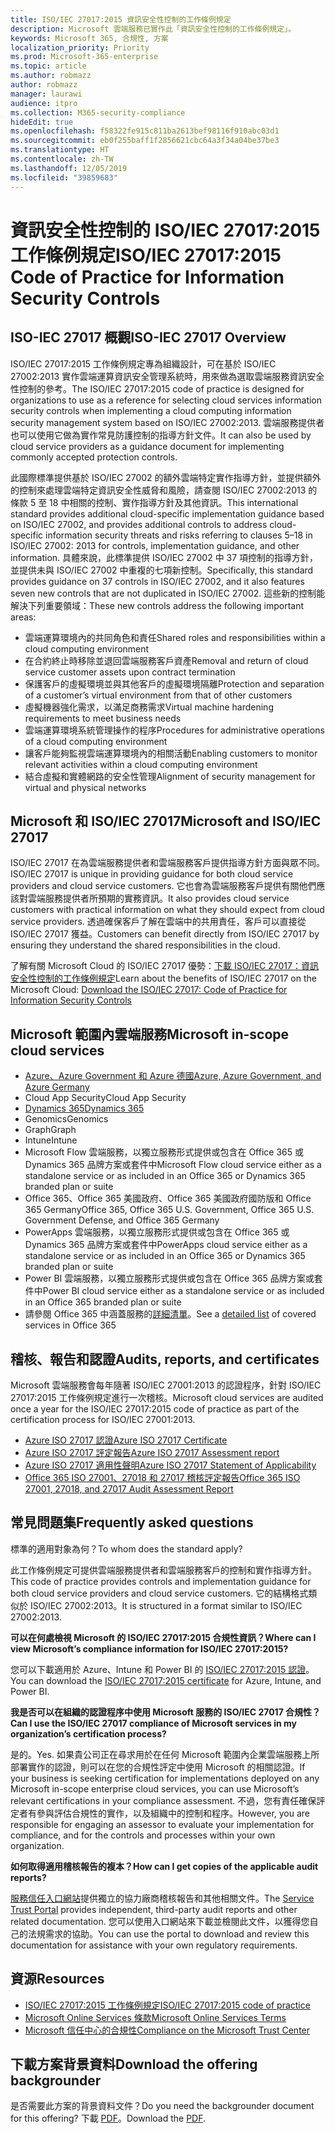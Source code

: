 ```yaml
---
title: ISO/IEC 27017:2015 資訊安全性控制的工作條例規定
description: Microsoft 雲端服務已實作此「資訊安全性控制的工作條例規定」。
keywords: Microsoft 365, 合規性, 方案
localization_priority: Priority
ms.prod: Microsoft-365-enterprise
ms.topic: article
ms.author: robmazz
author: robmazz
manager: laurawi
audience: itpro
ms.collection: M365-security-compliance
hideEdit: true
ms.openlocfilehash: f58322fe915c811ba2613bef98116f910abc03d1
ms.sourcegitcommit: eb0f255baff1f2856621cbc64a3f34a04be37be3
ms.translationtype: HT
ms.contentlocale: zh-TW
ms.lasthandoff: 12/05/2019
ms.locfileid: "39859683"
---
```

# <a name="isoiec-270172015-code-of-practice-for-information-security-controls"></a><span data-ttu-id="27263-104">資訊安全性控制的 ISO/IEC 27017:2015 工作條例規定</span><span class="sxs-lookup"><span data-stu-id="27263-104">ISO/IEC 27017:2015 Code of Practice for Information Security Controls</span></span>

## <a name="iso-iec-27017-overview"></a><span data-ttu-id="27263-105">ISO-IEC 27017 概觀</span><span class="sxs-lookup"><span data-stu-id="27263-105">ISO-IEC 27017 Overview</span></span>

<span data-ttu-id="27263-106">ISO/IEC 27017:2015 工作條例規定專為組織設計，可在基於 ISO/IEC 27002:2013 實作雲端運算資訊安全管理系統時，用來做為選取雲端服務資訊安全性控制的參考。</span><span class="sxs-lookup"><span data-stu-id="27263-106">The ISO/IEC 27017:2015 code of practice is designed for organizations to use as a reference for selecting cloud services information security controls when implementing a cloud computing information security management system based on ISO/IEC 27002:2013.</span></span> <span data-ttu-id="27263-107">雲端服務提供者也可以使用它做為實作常見防護控制的指導方針文件。</span><span class="sxs-lookup"><span data-stu-id="27263-107">It can also be used by cloud service providers as a guidance document for implementing commonly accepted protection controls.</span></span>

<span data-ttu-id="27263-108">此國際標準提供基於 ISO/IEC 27002 的額外雲端特定實作指導方針，並提供額外的控制來處理雲端特定資訊安全性威脅和風險，請查閱 ISO/IEC 27002:2013 的條款 5 至 18 中相關的控制、實作指導方針及其他資訊。</span><span class="sxs-lookup"><span data-stu-id="27263-108">This international standard provides additional cloud-specific implementation guidance based on ISO/IEC 27002, and provides additional controls to address cloud-specific information security threats and risks referring to clauses 5–18 in ISO/IEC 27002: 2013 for controls, implementation guidance, and other information.</span></span> <span data-ttu-id="27263-109">具體來說，此標準提供 ISO/IEC 27002 中 37 項控制的指導方針，並提供未與 ISO/IEC 27002 中重複的七項新控制。</span><span class="sxs-lookup"><span data-stu-id="27263-109">Specifically, this standard provides guidance on 37 controls in ISO/IEC 27002, and it also features seven new controls that are not duplicated in ISO/IEC 27002.</span></span> <span data-ttu-id="27263-110">這些新的控制能解決下列重要領域：</span><span class="sxs-lookup"><span data-stu-id="27263-110">These new controls address the following important areas:</span></span>

- <span data-ttu-id="27263-111">雲端運算環境內的共同角色和責任</span><span class="sxs-lookup"><span data-stu-id="27263-111">Shared roles and responsibilities within a cloud computing environment</span></span>
- <span data-ttu-id="27263-112">在合約終止時移除並退回雲端服務客戶資產</span><span class="sxs-lookup"><span data-stu-id="27263-112">Removal and return of cloud service customer assets upon contract termination</span></span>
- <span data-ttu-id="27263-113">保護客戶的虛擬環境並與其他客戶的虛擬環境隔離</span><span class="sxs-lookup"><span data-stu-id="27263-113">Protection and separation of a customer’s virtual environment from that of other customers</span></span>
- <span data-ttu-id="27263-114">虛擬機器強化需求，以滿足商務需求</span><span class="sxs-lookup"><span data-stu-id="27263-114">Virtual machine hardening requirements to meet business needs</span></span>
- <span data-ttu-id="27263-115">雲端運算環境系統管理操作的程序</span><span class="sxs-lookup"><span data-stu-id="27263-115">Procedures for administrative operations of a cloud computing environment</span></span>
- <span data-ttu-id="27263-116">讓客戶能夠監視雲端運算環境內的相關活動</span><span class="sxs-lookup"><span data-stu-id="27263-116">Enabling customers to monitor relevant activities within a cloud computing environment</span></span>
- <span data-ttu-id="27263-117">結合虛擬和實體網路的安全性管理</span><span class="sxs-lookup"><span data-stu-id="27263-117">Alignment of security management for virtual and physical networks</span></span>

## <a name="microsoft-and-isoiec-27017"></a><span data-ttu-id="27263-118">Microsoft 和 ISO/IEC 27017</span><span class="sxs-lookup"><span data-stu-id="27263-118">Microsoft and ISO/IEC 27017</span></span>

<span data-ttu-id="27263-119">ISO/IEC 27017 在為雲端服務提供者和雲端服務客戶提供指導方針方面與眾不同。</span><span class="sxs-lookup"><span data-stu-id="27263-119">ISO/IEC 27017 is unique in providing guidance for both cloud service providers and cloud service customers.</span></span> <span data-ttu-id="27263-120">它也會為雲端服務客戶提供有關他們應該對雲端服務提供者所預期的實務資訊。</span><span class="sxs-lookup"><span data-stu-id="27263-120">It also provides cloud service customers with practical information on what they should expect from cloud service providers.</span></span> <span data-ttu-id="27263-121">透過確保客戶了解在雲端中的共用責任，客戶可以直接從 ISO/IEC 27017 獲益。</span><span class="sxs-lookup"><span data-stu-id="27263-121">Customers can benefit directly from ISO/IEC 27017 by ensuring they understand the shared responsibilities in the cloud.</span></span>

<span data-ttu-id="27263-122">了解有關 Microsoft Cloud 的 ISO/IEC 27017 優勢：[下載 ISO/IEC 27017：資訊安全性控制的工作條例規定](https://aka.ms/iso27017-backgrounder)</span><span class="sxs-lookup"><span data-stu-id="27263-122">Learn about the benefits of ISO/IEC 27017 on the Microsoft Cloud: [Download the ISO/IEC 27017: Code of Practice for Information Security Controls](https://aka.ms/iso27017-backgrounder)</span></span>

## <a name="microsoft-in-scope-cloud-services"></a><span data-ttu-id="27263-123">Microsoft 範圍內雲端服務</span><span class="sxs-lookup"><span data-stu-id="27263-123">Microsoft in-scope cloud services</span></span>

- [<span data-ttu-id="27263-124">Azure、Azure Government 和 Azure 德國</span><span class="sxs-lookup"><span data-stu-id="27263-124">Azure, Azure Government, and Azure Germany</span></span>](https://aka.ms/AzureCompliance)
- <span data-ttu-id="27263-125">Cloud App Security</span><span class="sxs-lookup"><span data-stu-id="27263-125">Cloud App Security</span></span>
- [<span data-ttu-id="27263-126">Dynamics 365</span><span class="sxs-lookup"><span data-stu-id="27263-126">Dynamics 365</span></span>](https://aka.ms/d365-compliance-list)
- <span data-ttu-id="27263-127">Genomics</span><span class="sxs-lookup"><span data-stu-id="27263-127">Genomics</span></span>
- <span data-ttu-id="27263-128">Graph</span><span class="sxs-lookup"><span data-stu-id="27263-128">Graph</span></span>
- <span data-ttu-id="27263-129">Intune</span><span class="sxs-lookup"><span data-stu-id="27263-129">Intune</span></span>
- <span data-ttu-id="27263-130">Microsoft Flow 雲端服務，以獨立服務形式提供或包含在 Office 365 或 Dynamics 365 品牌方案或套件中</span><span class="sxs-lookup"><span data-stu-id="27263-130">Microsoft Flow cloud service either as a standalone service or as included in an Office 365 or Dynamics 365 branded plan or suite</span></span>
- <span data-ttu-id="27263-131">Office 365、Office 365 美國政府、Office 365 美國政府國防版和 Office 365 Germany</span><span class="sxs-lookup"><span data-stu-id="27263-131">Office 365, Office 365 U.S. Government, Office 365 U.S. Government Defense, and Office 365 Germany</span></span>
- <span data-ttu-id="27263-132">PowerApps 雲端服務，以獨立服務形式提供或包含在 Office 365 或 Dynamics 365 品牌方案或套件中</span><span class="sxs-lookup"><span data-stu-id="27263-132">PowerApps cloud service either as a standalone service or as included in an Office 365 or Dynamics 365 branded plan or suite</span></span>
- <span data-ttu-id="27263-133">Power BI 雲端服務，以獨立服務形式提供或包含在 Office 365 品牌方案或套件中</span><span class="sxs-lookup"><span data-stu-id="27263-133">Power BI cloud service either as a standalone service or as included in an Office 365 branded plan or suite</span></span>
- <span data-ttu-id="27263-134">請參閱 Office 365 中涵蓋服務的[詳細清單](https://go.microsoft.com/fwlink/p/?linkid=2077751)。</span><span class="sxs-lookup"><span data-stu-id="27263-134">See a [detailed list](https://go.microsoft.com/fwlink/p/?linkid=2077751) of covered services in Office 365</span></span>

## <a name="audits-reports-and-certificates"></a><span data-ttu-id="27263-135">稽核、報告和認證</span><span class="sxs-lookup"><span data-stu-id="27263-135">Audits, reports, and certificates</span></span>

<span data-ttu-id="27263-136">Microsoft 雲端服務會每年隨著 ISO/IEC 27001:2013 的認證程序，針對 ISO/IEC 27017:2015 工作條例規定進行一次稽核。</span><span class="sxs-lookup"><span data-stu-id="27263-136">Microsoft cloud services are audited once a year for the ISO/IEC 27017:2015 code of practice as part of the certification process for ISO/IEC 27001:2013.</span></span>

- [<span data-ttu-id="27263-137">Azure ISO 27017 認證</span><span class="sxs-lookup"><span data-stu-id="27263-137">Azure ISO 27017 Certificate</span></span>](https://go.microsoft.com/fwlink/p/?linkid=2078005)
- [<span data-ttu-id="27263-138">Azure ISO 27017 評定報告</span><span class="sxs-lookup"><span data-stu-id="27263-138">Azure ISO 27017 Assessment report</span></span>](https://go.microsoft.com/fwlink/p/?linkid=2078010)
- [<span data-ttu-id="27263-139">Azure ISO 27017 適用性聲明</span><span class="sxs-lookup"><span data-stu-id="27263-139">Azure ISO 27017 Statement of Applicability</span></span>](https://aka.ms/azureiso27017StatementofApplicability)
- [<span data-ttu-id="27263-140">Office 365 ISO 27001、27018 和 27017 稽核評定報告</span><span class="sxs-lookup"><span data-stu-id="27263-140">Office 365 ISO 27001, 27018, and 27017 Audit Assessment Report</span></span>](https://aka.ms/o365isoreport)

## <a name="frequently-asked-questions"></a><span data-ttu-id="27263-141">常見問題集</span><span class="sxs-lookup"><span data-stu-id="27263-141">Frequently asked questions</span></span>

<span data-ttu-id="27263-142">標準的適用對象為何？</span><span class="sxs-lookup"><span data-stu-id="27263-142">To whom does the standard apply?</span></span>

<span data-ttu-id="27263-143">此工作條例規定可提供雲端服務提供者和雲端服務客戶的控制和實作指導方針。</span><span class="sxs-lookup"><span data-stu-id="27263-143">This code of practice provides controls and implementation guidance for both cloud service providers and cloud service customers.</span></span> <span data-ttu-id="27263-144">它的結構格式類似於 ISO/IEC 27002:2013。</span><span class="sxs-lookup"><span data-stu-id="27263-144">It is structured in a format similar to ISO/IEC 27002:2013.</span></span>

<span data-ttu-id="27263-145">**可以在何處檢視 Microsoft 的 ISO/IEC 27017:2015 合規性資訊？**</span><span class="sxs-lookup"><span data-stu-id="27263-145">**Where can I view Microsoft’s compliance information for ISO/IEC 27017:2015?**</span></span>

<span data-ttu-id="27263-146">您可以下載適用於 Azure、Intune 和 Power BI 的 [ISO/IEC 27017:2015 認證](https://aka.ms/azureiso27017)。</span><span class="sxs-lookup"><span data-stu-id="27263-146">You can download the [ISO/IEC 27017:2015 certificate](https://aka.ms/azureiso27017) for Azure, Intune, and Power BI.</span></span>

<span data-ttu-id="27263-147">**我是否可以在組織的認證程序中使用 Microsoft 服務的 ISO/IEC 27017 合規性？**</span><span class="sxs-lookup"><span data-stu-id="27263-147">**Can I use the ISO/IEC 27017 compliance of Microsoft services in my organization’s certification process?**</span></span>

<span data-ttu-id="27263-148">是的。</span><span class="sxs-lookup"><span data-stu-id="27263-148">Yes.</span></span> <span data-ttu-id="27263-149">如果貴公司正在尋求用於在任何 Microsoft 範圍內企業雲端服務上所部署實作的認證，則可以在您的合規性評定中使用 Microsoft 的相關認證。</span><span class="sxs-lookup"><span data-stu-id="27263-149">If your business is seeking certification for implementations deployed on any Microsoft in-scope enterprise cloud services, you can use Microsoft’s relevant certifications in your compliance assessment.</span></span> <span data-ttu-id="27263-150">不過，您有責任確保評定者有參與評估合規性的實作，以及組織中的控制和程序。</span><span class="sxs-lookup"><span data-stu-id="27263-150">However, you are responsible for engaging an assessor to evaluate your implementation for compliance, and for the controls and processes within your own organization.</span></span>

<span data-ttu-id="27263-151">**如何取得適用稽核報告的複本？**</span><span class="sxs-lookup"><span data-stu-id="27263-151">**How can I get copies of the applicable audit reports?**</span></span>

<span data-ttu-id="27263-152">[服務信任入口網站](https://aka.ms/stphelp)提供獨立的協力廠商稽核報告和其他相關文件。</span><span class="sxs-lookup"><span data-stu-id="27263-152">The [Service Trust Portal](https://aka.ms/stphelp) provides independent, third-party audit reports and other related documentation.</span></span> <span data-ttu-id="27263-153">您可以使用入口網站來下載並檢閱此文件，以獲得您自己的法規需求的協助。</span><span class="sxs-lookup"><span data-stu-id="27263-153">You can use the portal to download and review this documentation for assistance with your own regulatory requirements.</span></span>

## <a name="resources"></a><span data-ttu-id="27263-154">資源</span><span class="sxs-lookup"><span data-stu-id="27263-154">Resources</span></span>

- [<span data-ttu-id="27263-155">ISO/IEC 27017:2015 工作條例規定</span><span class="sxs-lookup"><span data-stu-id="27263-155">ISO/IEC 27017:2015 code of practice</span></span>](https://www.iso.org/iso/iso_catalogue/catalogue_tc/catalogue_detail.htm?csnumber=43757)
- [<span data-ttu-id="27263-156">Microsoft Online Services 條款</span><span class="sxs-lookup"><span data-stu-id="27263-156">Microsoft Online Services Terms</span></span>](https://aka.ms/Online-Services-Terms)
- [<span data-ttu-id="27263-157">Microsoft 信任中心的合規性</span><span class="sxs-lookup"><span data-stu-id="27263-157">Compliance on the Microsoft Trust Center</span></span>](https://www.microsoft.com/trust-center/compliance/compliance-overview)

## <a name="download-the-offering-backgrounder"></a><span data-ttu-id="27263-158">下載方案背景資料</span><span class="sxs-lookup"><span data-stu-id="27263-158">Download the offering backgrounder</span></span>

<span data-ttu-id="27263-159">是否需要此方案的背景資料文件？</span><span class="sxs-lookup"><span data-stu-id="27263-159">Do you need the backgrounder document for this offering?</span></span> <span data-ttu-id="27263-160">下載 [PDF](https://download.microsoft.com/download/7/7/9/7799D02B-A97A-48E0-A057-C19DD543BB24/ISO-IEC-27017_backgrounder.pdf)。</span><span class="sxs-lookup"><span data-stu-id="27263-160">Download the [PDF](https://download.microsoft.com/download/7/7/9/7799D02B-A97A-48E0-A057-C19DD543BB24/ISO-IEC-27017_backgrounder.pdf).</span></span>
